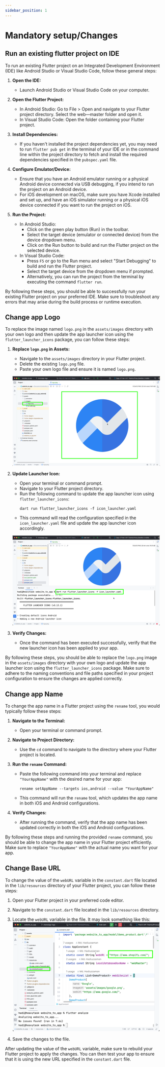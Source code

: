 ```yaml
---
sidebar_position: 1
---
```


# Mandatory setup/Changes

## Run an existing flutter project on IDE

To run an existing Flutter project on an Integrated Development Environment (IDE) like Android Studio or Visual Studio Code, follow these general steps:

1. **Open the IDE:**
   - Launch Android Studio or Visual Studio Code on your computer.

2. **Open the Flutter Project:**
   - In Android Studio: Go to File > Open and navigate to your Flutter project directory. Select the web—master folder and open it.
   - In Visual Studio Code: Open the folder containing your Flutter project.

3. **Install Dependencies:**
   - If you haven't installed the project dependencies yet, you may need to run `flutter pub get` in the terminal of your IDE or in the command line within the project directory to fetch and install the required dependencies specified in the `pubspec.yaml` file.

4. **Configure Emulator/Device:**
   - Ensure that you have an Android emulator running or a physical Android device connected via USB debugging, if you intend to run the project on an Android device.
   - For iOS development on macOS, make sure you have Xcode installed and set up, and have an iOS simulator running or a physical iOS device connected if you want to run the project on iOS.

5. **Run the Project:**
   - In Android Studio:
     - Click on the green play button (Run) in the toolbar.
     - Select the target device (emulator or connected device) from the device dropdown menu.
     - Click on the Run button to build and run the Flutter project on the selected device.
   - In Visual Studio Code:
     - Press `F5` or go to the Run menu and select "Start Debugging" to build and run the Flutter project.
     - Select the target device from the dropdown menu if prompted.
     - Alternatively, you can run the project from the terminal by executing the command `flutter run`.

By following these steps, you should be able to successfully run your existing Flutter project on your preferred IDE. Make sure to troubleshoot any errors that may arise during the build process or runtime execution.


## Change app Logo
To replace the image named `logo.png` in the `assets/images` directory with your own logo and then update the app launcher icon using the `flutter_launcher_icons` package, you can follow these steps:

1. **Replace `logo.png` in Assets:**
   - Navigate to the `assets/images` directory in your Flutter project.
   - Delete the existing `logo.png` file.
   - Paste your own logo file and ensure it is named `logo.png`.

   ![Replace logo image](./img/logo1.png)

2. **Update Launcher Icon:**
   - Open your terminal or command prompt.
   - Navigate to your Flutter project directory.
   - Run the following command to update the app launcher icon using `flutter_launcher_icons`:
     ```
     dart run flutter_launcher_icons -f icon_launcher.yaml
     ```
   - This command will read the configuration specified in the `icon_launcher.yaml` file and update the app launcher icon accordingly.

   ![Update Launcher Icon](./img/logo2.png)

3. **Verify Changes:**
   - Once the command has been executed successfully, verify that the new launcher icon has been applied to your app.

By following these steps, you should be able to replace the `logo.png` image in the `assets/images` directory with your own logo and update the app launcher icon using the `flutter_launcher_icons` package. Make sure to adhere to the naming conventions and file paths specified in your project configuration to ensure the changes are applied correctly.


## Change app Name
To change the app name in a Flutter project using the `rename` tool, you would typically follow these steps:

1. **Navigate to the Terminal:**
   - Open your terminal or command prompt.

2. **Navigate to Project Directory:**
   - Use the `cd` command to navigate to the directory where your Flutter project is located.

3. **Run the `rename` Command:**
   - Paste the following command into your terminal and replace `"YourAppName"` with the desired name for your app:
     ```
     rename setAppName --targets ios,android --value "YourAppName"
     ```
   - This command will run the `rename` tool, which updates the app name in both iOS and Android configurations.

4. **Verify Changes:**
   - After running the command, verify that the app name has been updated correctly in both the iOS and Android configurations.

By following these steps and running the provided `rename` command, you should be able to change the app name in your Flutter project efficiently. Make sure to replace `"YourAppName"` with the actual name you want for your app.



## Change Base URL
To change the value of the `webURL` variable in the `constant.dart` file located in the `lib/resources` directory of your Flutter project, you can follow these steps:

1. Open your Flutter project in your preferred code editor.

2. Navigate to the `constant.dart` file located in the `lib/resources` directory.

3. Locate the `webURL` variable in the file. It may look something like this:
![Chnage home page tab url](./img/base_url.png)

5. Save the changes to the file.

After updating the value of the `webURL` variable, make sure to rebuild your Flutter project to apply the changes. You can then test your app to ensure that it is using the new URL specified in the `constant.dart` file.